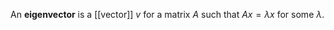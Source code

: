 An **eigenvector** is a [[vector]] $v$ for a matrix $A$ such that $Ax = \lambda x$ for some $\lambda$.
